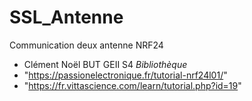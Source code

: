 # SSL_Antenne
Communication deux antenne NRF24
-  Clément Noël   BUT GEII S4
*Bibliothèque*
- "https://passionelectronique.fr/tutorial-nrf24l01/"
- "https://fr.vittascience.com/learn/tutorial.php?id=19"
